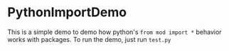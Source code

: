 # PythonImportDemo
This is a simple demo to demo how python's `from mod import *` behavior
works with packages. To run the demo, just run `test.py`